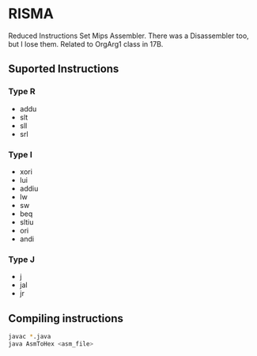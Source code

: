 # RISMA
Reduced Instructions Set Mips Assembler. There was a Disassembler too, but I lose them. Related  to OrgArg1 class in 17B.

## Suported Instructions
### Type R
* addu
* slt
* sll
* srl
### Type I
* xori
* lui
* addiu
* lw 
* sw
* beq
* sltiu
* ori
* andi

### Type J
* j
* jal
* jr

## Compiling instructions 
```bash
javac *.java
java AsmToHex <asm_file>
```

